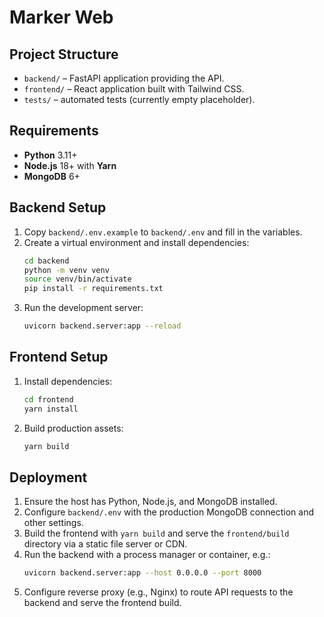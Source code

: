 # Marker Web

## Project Structure
- `backend/` – FastAPI application providing the API.
- `frontend/` – React application built with Tailwind CSS.
- `tests/` – automated tests (currently empty placeholder).

## Requirements
- **Python** 3.11+
- **Node.js** 18+ with **Yarn**
- **MongoDB** 6+

## Backend Setup
1. Copy `backend/.env.example` to `backend/.env` and fill in the variables.
2. Create a virtual environment and install dependencies:
   ```bash
   cd backend
   python -m venv venv
   source venv/bin/activate
   pip install -r requirements.txt
   ```
3. Run the development server:
   ```bash
   uvicorn backend.server:app --reload
   ```

## Frontend Setup
1. Install dependencies:
   ```bash
   cd frontend
   yarn install
   ```
2. Build production assets:
   ```bash
   yarn build
   ```

## Deployment
1. Ensure the host has Python, Node.js, and MongoDB installed.
2. Configure `backend/.env` with the production MongoDB connection and other settings.
3. Build the frontend with `yarn build` and serve the `frontend/build` directory via a static file server or CDN.
4. Run the backend with a process manager or container, e.g.:
   ```bash
   uvicorn backend.server:app --host 0.0.0.0 --port 8000
   ```
5. Configure reverse proxy (e.g., Nginx) to route API requests to the backend and serve the frontend build.
